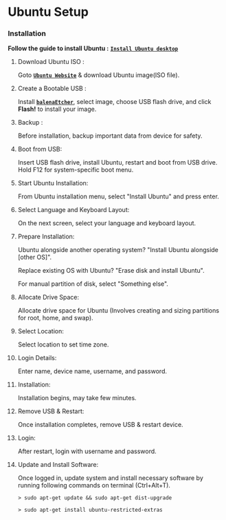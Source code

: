 # **Ubuntu Setup**


### **Installation**

**Follow the guide to install Ubuntu :**  [**`Install Ubuntu desktop`**](https://ubuntu.com/tutorials/install-ubuntu-desktop#1-overview)

 1. Download Ubuntu ISO :
     
    Goto [**`Ubuntu Website`**](https://ubuntu.com/download/desktop) & download Ubuntu image(ISO file).
  
 2. Create a Bootable USB :

    Install [**`balenaEtcher`**](https://etcher.balena.io/#download-etcher), select image, choose USB flash drive, and click **Flash!** to install your image.

 3. Backup : 

    Before installation, backup important data from device for safety.

 4. Boot from USB: 

    Insert USB flash drive, install Ubuntu, restart and boot from USB drive. Hold F12 for system-specific boot menu. 

 5. Start Ubuntu Installation: 

    From Ubuntu installation menu, select "Install Ubuntu" and press enter.

 6. Select Language and Keyboard Layout: 

    On the next screen, select your language and keyboard layout.
  
 7. Prepare Installation: 

    Ubuntu alongside another operating system? "Install Ubuntu alongside [other OS]".

    Replace existing OS with Ubuntu? "Erase disk and install Ubuntu".

    For manual partition of disk, select "Something else".

 9. Allocate Drive Space: 

    Allocate drive space for Ubuntu (Involves creating and sizing partitions for root, home, and swap).

10. Select Location: 

    Select location to set time zone.

11. Login Details: 

    Enter name, device name, username, and password.

12. Installation: 

    Installation begins, may take few minutes.

13. Remove USB & Restart: 

    Once installation completes, remove USB & restart device.

14. Login: 

    After restart, login with username and password.

15. Update and Install Software: 

    Once logged in, update system and install necessary software by running following commands on terminal (Ctrl+Alt+T).
  
    `> sudo apt-get update && sudo apt-get dist-upgrade`
  
    `> sudo apt-get install ubuntu-restricted-extras`
